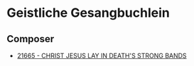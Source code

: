 # Geistliche Gesangbuchlein

## Composer

- [21665 - CHRIST JESUS LAY IN DEATH'S STRONG BANDS](/hymns/21665.md)

